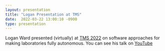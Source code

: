 ```yaml
---
layout: presentation
title: "Logan Presentation at TMS"
date:  2022-03-22 13:00:10 -0900
type: presentation
---
```


Logan Ward presented (virtually) at [TMS 2022](https://www.tms.org/AnnualMeeting/TMS2022) on software approaches for making laboratories fully autonomous. You can see his talk on [YouTube](https://youtu.be/ZHsginYrw4w)

